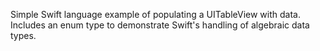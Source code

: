 Simple Swift language example of populating a UITableView with data. Includes an enum type to demonstrate Swift's handling of algebraic data types.
